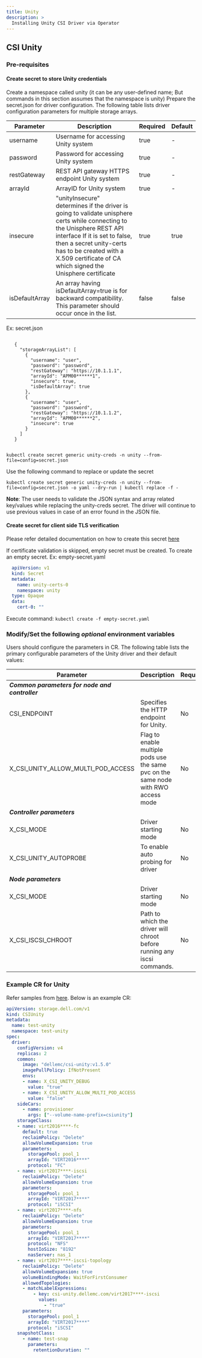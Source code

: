 ```yaml
---
title: Unity
description: >
  Installing Unity CSI Driver via Operator
---
```




## CSI Unity
### Pre-requisites
#### Create secret to store Unity credentials
Create a namespace called unity (it can be any user-defined name; But commands in this section assumes that the namespace is unity)
Prepare the secret.json for driver configuration.
The following table lists driver configuration parameters for multiple storage arrays.

| Parameter | Description | Required | Default |
| --------- | ----------- | -------- |-------- |
| username | Username for accessing Unity system  | true | - |
| password | Password for accessing Unity system  | true | - |
| restGateway | REST API gateway HTTPS endpoint Unity system| true | - |
| arrayId | ArrayID for Unity system | true | - |
| insecure | "unityInsecure" determines if the driver is going to validate unisphere certs while connecting to the Unisphere REST API interface If it is set to false, then a secret unity-certs has to be created with a X.509 certificate of CA which signed the Unisphere certificate | true | true |
| isDefaultArray | An array having isDefaultArray=true is for backward compatibility. This parameter should occur once in the list. | false | false |

Ex: secret.json

```json5

   {
     "storageArrayList": [
       {
         "username": "user",
         "password": "password",
         "restGateway": "https://10.1.1.1",
         "arrayId": "APM00******1",
         "insecure": true,
         "isDefaultArray": true
       },
       {
         "username": "user",
         "password": "password",
         "restGateway": "https://10.1.1.2",
         "arrayId": "APM00******2",
         "insecure": true
       }
     ]
   }
  
```

`kubectl create secret generic unity-creds -n unity --from-file=config=secret.json`

Use the following command to replace or update the secret

`kubectl create secret generic unity-creds -n unity --from-file=config=secret.json -o yaml --dry-run | kubectl replace -f -`

**Note**: The user needs to validate the JSON syntax and array related key/values while replacing the unity-creds secret.
The driver will continue to use previous values in case of an error found in the JSON file.

#### Create secret for client side TLS verification

Please refer detailed documentation on how to create this secret [here](../../helm/unity/#certificate-validation-for-unisphere-rest-api-calls)

If certificate validation is skipped, empty secret must be created. To create an empty secret. Ex: empty-secret.yaml

```yaml
  apiVersion: v1
  kind: Secret
  metadata:
    name: unity-certs-0
    namespace: unity
  type: Opaque
  data:
    cert-0: ""
```
Execute command: ```kubectl create -f empty-secret.yaml```


### Modify/Set the following *optional* environment variables

Users should configure the parameters in CR. The following table lists the primary configurable parameters of the Unity driver and their default values:

   | Parameter                                       | Description                                                  | Required | Default               |
   | ----------------------------------------------- | ------------------------------------------------------------ | -------- | --------------------- |
   | ***Common parameters for node and controller*** |                                                              |          |                       |
   | CSI_ENDPOINT                                    | Specifies the HTTP endpoint for Unity.                       | No       | /var/run/csi/csi.sock |
   | X_CSI_UNITY_ALLOW_MULTI_POD_ACCESS | Flag to enable multiple pods use the same pvc on the same node with RWO access mode | No | false |
   | ***Controller parameters***                     |                                                              |          |                       |
   | X_CSI_MODE                                      | Driver starting mode                                         | No       | controller            |
   | X_CSI_UNITY_AUTOPROBE                           | To enable auto probing for driver                            | No       | true                  |
   | ***Node parameters***                           |                                                              |          |                       |
   | X_CSI_MODE                                      | Driver starting mode                                         | No       | node                  |
   | X_CSI_ISCSI_CHROOT                              | Path to which the driver will chroot before running any iscsi commands. | No       | /noderoot             |

### Example CR for Unity
Refer samples from [here](https://github.com/dell/dell-csi-operator/tree/master/samples). Below is an example CR:
```yaml
apiVersion: storage.dell.com/v1
kind: CSIUnity
metadata:
  name: test-unity
  namespace: test-unity
spec:
  driver:
    configVersion: v4
    replicas: 2
    common:
      image: "dellemc/csi-unity:v1.5.0"
      imagePullPolicy: IfNotPresent
      envs:
      - name: X_CSI_UNITY_DEBUG
        value: "true"
      - name: X_CSI_UNITY_ALLOW_MULTI_POD_ACCESS
        value: "false"
    sideCars:
      - name: provisioner
        args: ["--volume-name-prefix=csiunity"]
    storageClass:
    - name: virt2016****-fc
      default: true
      reclaimPolicy: "Delete"
      allowVolumeExpansion: true
      parameters:
        storagePool: pool_1
        arrayId: "VIRT2016****"
        protocol: "FC"
    - name: virt2017****-iscsi
      reclaimPolicy: "Delete"
      allowVolumeExpansion: true
      parameters:
        storagePool: pool_1
        arrayId: "VIRT2017****"
        protocol: "iSCSI"
    - name: virt2017****-nfs
      reclaimPolicy: "Delete"
      allowVolumeExpansion: true
      parameters:
        storagePool: pool_1
        arrayId: "VIRT2017****"
        protocol: "NFS"
        hostIoSize: "8192"
        nasServer: nas_1
    - name: virt2017****-iscsi-topology
      reclaimPolicy: "Delete"
      allowVolumeExpansion: true
      volumeBindingMode: WaitForFirstConsumer
      allowedTopologies:
      - matchLabelExpressions:
          - key: csi-unity.dellemc.com/virt2017****-iscsi
            values:
              - "true"
      parameters:
        storagePool: pool_1
        arrayId: "VIRT2017****"
        protocol: "iSCSI"
    snapshotClass:
      - name: test-snap
        parameters:
          retentionDuration: ""
```

